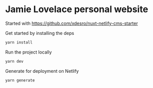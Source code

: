 # Jamie Lovelace personal website

Started with https://github.com/xdesro/nuxt-netlify-cms-starter

Get started by installing the deps

```bash
yarn install
```

Run the project locally

```bash
yarn dev
```

Generate for deployment on Netlify

```bash
yarn generate
```
